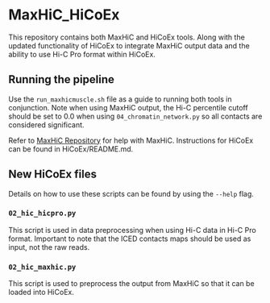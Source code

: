 # MaxHiC_HiCoEx
This repository contains both MaxHiC and HiCoEx tools. Along with the updated functionality of HiCoEx to integrate MaxHiC output data and the ability to use Hi-C Pro format within HiCoEx. 

## Running the pipeline
Use the `run_maxhicmuscle.sh` file as a guide to running both tools in conjunction. Note when using MaxHiC output, the Hi-C percentile cutoff should be set to 0.0 when using `04_chromatin_network.py` so all contacts are considered significant.

Refer to [MaxHiC Repository](https://github.com/bcb-sut/MaxHiC) for help with MaxHiC.
Instructions for HiCoEx can be found in HiCoEx/README.md.

## New HiCoEx files
Details on how to use these scripts can be found by using the `--help` flag.

### `02_hic_hicpro.py`
This script is used in data preprocessing when using Hi-C data in Hi-C Pro format. Important to note that the ICED contacts maps should be used as input, not the raw reads.

### `02_hic_maxhic.py`
This script is used to preprocess the output from MaxHiC so that it can be loaded into HiCoEx.
